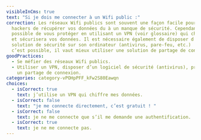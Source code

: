 ```yaml
---
visibleInCms: true
text: "Si je dois me connecter à un Wifi public :"
correction: Les réseaux Wifi publics sont souvent une façon facile pour les
  hackers de récupérer vos données du à un manque de sécurité. Cependant, il est
  possible de vous protéger en utilisant un VPN (voir glossaire) qui chiffrera
  et sécurisera vos données. Il est nécessaire également de disposer d’une
  solution de sécurité sur son ordinateur (antivirus, pare-feu, etc.)  Lorsque
  c’est possible, il vaut mieux utiliser une solution de partage de connexion.
goodPractices:
  - Se méfier des réseaux Wifi publics.
  - Utiliser un VPN, disposer d’un logiciel de sécurité (antivirus), privilégier
    un partage de connexion.
categories: category-vPOHpPFF_kFw2S80Eawqn
choices:
  - isCorrect: true
    text: j’utilise un VPN qui chiffre mes données.
  - isCorrect: false
    text: "je me connecte directement, c’est gratuit ! "
  - isCorrect: false
    text: je ne me connecte que s’il me demande une authentification.
  - isCorrect: true
    text: je ne me connecte pas.
---
```

